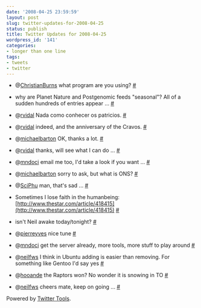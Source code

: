 ```yaml
---
date: '2008-04-25 23:59:59'
layout: post
slug: twitter-updates-for-2008-04-25
status: publish
title: Twitter Updates for 2008-04-25
wordpress_id: '141'
categories:
- longer than one line
tags:
- tweets
- twitter
---
```



	
  * @[ChristianBurns](http://twitter.com/ChristianBurns) what program are you using? [#](http://twitter.com/nuin/statuses/797027006)

	
  * why are Planet Nature and Postgenomic feeds "seasonal"? All of a sudden hundreds of entries appear ... [#](http://twitter.com/nuin/statuses/797007562)

	
  * @[rvidal](http://twitter.com/rvidal) Nada como conhecer os patricios. [#](http://twitter.com/nuin/statuses/796969162)

	
  * @[rvidal](http://twitter.com/rvidal) indeed, and the anniversary of the Cravos. [#](http://twitter.com/nuin/statuses/796941967)

	
  * @[michaelbarton](http://twitter.com/michaelbarton) OK, thanks a lot. [#](http://twitter.com/nuin/statuses/796899983)

	
  * @[rvidal](http://twitter.com/rvidal) thanks, will see what I can do ... [#](http://twitter.com/nuin/statuses/796899556)

	
  * @[mndoci](http://twitter.com/mndoci) email me too, I'd take a look if you want ... [#](http://twitter.com/nuin/statuses/796816320)

	
  * @[michaelbarton](http://twitter.com/michaelbarton) sorry to ask, but what is ONS? [#](http://twitter.com/nuin/statuses/796815735)

	
  * @[SciPhu](http://twitter.com/SciPhu) man, that's sad ... [#](http://twitter.com/nuin/statuses/796789556)

	
  * Sometimes I lose faith in the humanbeing: [http://www.thestar.com/article/418415](http://www.thestar.com/article/418415) [#](http://twitter.com/nuin/statuses/796785572)

	
  * isn't Neil awake today/tonight? [#](http://twitter.com/nuin/statuses/796780529)

	
  * @[pierreyves](http://twitter.com/pierreyves) nice tune [#](http://twitter.com/nuin/statuses/796772793)

	
  * @[mndoci](http://twitter.com/mndoci)  get the server already, more tools, more stuff to play around [#](http://twitter.com/nuin/statuses/796753895)

	
  * @[neilfws](http://twitter.com/neilfws) I think in Ubuntu adding is easier than removing. For something like Gentoo I'd say yes [#](http://twitter.com/nuin/statuses/796737548)

	
  * @[hooande](http://twitter.com/hooande) the Raptors won? No wonder it is snowing in TO [#](http://twitter.com/nuin/statuses/796428633)

	
  * @[neilfws](http://twitter.com/neilfws) cheers mate, keep on going ... [#](http://twitter.com/nuin/statuses/796374052)




Powered by [Twitter Tools](http://alexking.org/projects/wordpress).
